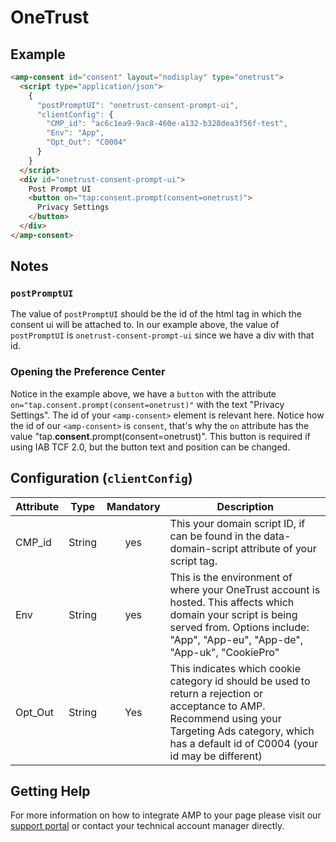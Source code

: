 <!---
Copyright 2020 The AMP HTML Authors. All Rights Reserved.

Licensed under the Apache License, Version 2.0 (the "License");
you may not use this file except in compliance with the License.
You may obtain a copy of the License at

      http://www.apache.org/licenses/LICENSE-2.0

Unless required by applicable law or agreed to in writing, software
distributed under the License is distributed on an "AS-IS" BASIS,
WITHOUT WARRANTIES OR CONDITIONS OF ANY KIND, either express or implied.
See the License for the specific language governing permissions and
limitations under the License.
-->

# OneTrust

## Example

```html
<amp-consent id="consent" layout="nodisplay" type="onetrust">
  <script type="application/json">
    {
      "postPromptUI": "onetrust-consent-prompt-ui",
      "clientConfig": {
        "CMP_id": "ac6c1ea9-9ac8-460e-a132-b328dea3f56f-test",
        "Env": "App",
        "Opt_Out": "C0004"
      }
    }
  </script>
  <div id="onetrust-consent-prompt-ui">
    Post Prompt UI
    <button on="tap:consent.prompt(consent=onetrust)">
      Privacy Settings
    </button>
  </div>
</amp-consent>
```

## Notes

### `postPromptUI`

The value of `postPromptUI` should be the id of the html tag in which the consent ui will be attached to. In our example above, the value of `postPromptUI` is `onetrust-consent-prompt-ui` since we have a div with that id.

### Opening the Preference Center

Notice in the example above, we have a `button` with the attribute `on="tap.consent.prompt(consent=onetrust)"` with the text "Privacy Settings". The id of your `<amp-consent>` element is relevant here. Notice how the id of our `<amp-consent>` is `consent`, that's why the `on` attribute has the value "tap.**consent**.prompt(consent=onetrust)". This button is required if using IAB TCF 2.0, but the button text and position can be changed.

## Configuration (`clientConfig`)

| Attribute |  Type  | Mandatory | Description                                                                                                                                                                                                |
| --------- | :----: | :-------: | ---------------------------------------------------------------------------------------------------------------------------------------------------------------------------------------------------------- |
| CMP_id    | String |    yes    | This your domain script ID, if can be found in the data-domain-script attribute of your script tag.                                                                                                        |
| Env       | String |    yes    | This is the environment of where your OneTrust account is hosted. This affects which domain your script is being served from. Options include: "App", "App-eu", "App-de", "App-uk", "CookiePro"            |
| Opt_Out   | String |    Yes    | This indicates which cookie category id should be used to return a rejection or acceptance to AMP. Recommend using your Targeting Ads category, which has a default id of C0004 (your id may be different) |

## Getting Help

For more information on how to integrate AMP to your page please visit our [support portal](http://my.onetrust.com/) or contact your technical account manager directly.

